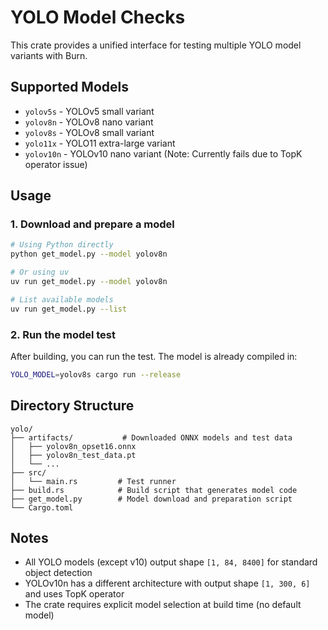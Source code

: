 # YOLO Model Checks

This crate provides a unified interface for testing multiple YOLO model variants with Burn.

## Supported Models

- `yolov5s` - YOLOv5 small variant
- `yolov8n` - YOLOv8 nano variant
- `yolov8s` - YOLOv8 small variant
- `yolo11x` - YOLO11 extra-large variant
- `yolov10n` - YOLOv10 nano variant (Note: Currently fails due to TopK operator issue)

## Usage

### 1. Download and prepare a model

```bash
# Using Python directly
python get_model.py --model yolov8n

# Or using uv
uv run get_model.py --model yolov8n

# List available models
uv run get_model.py --list
```

### 2. Run the model test

After building, you can run the test. The model is already compiled in:

```bash
YOLO_MODEL=yolov8s cargo run --release
```

## Directory Structure

```
yolo/
├── artifacts/           # Downloaded ONNX models and test data
│   ├── yolov8n_opset16.onnx
│   ├── yolov8n_test_data.pt
│   └── ...
├── src/
│   └── main.rs         # Test runner
├── build.rs            # Build script that generates model code
├── get_model.py        # Model download and preparation script
└── Cargo.toml
```

## Notes

- All YOLO models (except v10) output shape `[1, 84, 8400]` for standard object detection
- YOLOv10n has a different architecture with output shape `[1, 300, 6]` and uses TopK operator
- The crate requires explicit model selection at build time (no default model)
